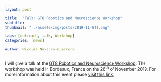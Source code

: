 ```yaml
---
layout: post

title:  "Talk: GT8 Robotics and Neuroscience Workshop"
subtitle: 
thumbnail: "../assets/img/posts/2019-11-GT8.png"

tags: [outreach, talk, Workshop]
categories: [news]

author: Nicolás Navarro-Guerrero
---
```


I will give a talk at the <a href="https://sites.google.com/site/xavierhinaut/gt8-neurorobotique-bdx-2019" target="_blank">GT8 Robotics and Neuroscience Workshop</a>. The workshop was held in Bordeaux, France on the 26<sup>th</sup> of November 2019. For more information about this event please <a href="https://sites.google.com/site/xavierhinaut/gt8-neurorobotique-bdx-2019" target="_blank">visit this link.</a>
<!--more-->


